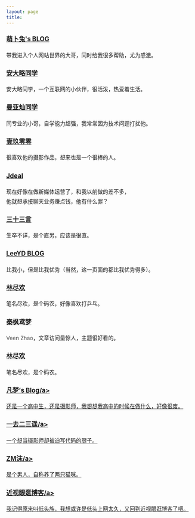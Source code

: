 ```yaml
---
layout: page
title: 
---
```


<div style="font-size: 0.9rem; font-weight:300; line-height: 1.6rem;">

<h3 class="subtitle">
<a href="https://racns.com/">萌卜兔's BLOG</a>
</h3>
带我进入个人网站世界的大哥，同时给我很多帮助，尤为感激。


<h3 class="subtitle">
<a href="http://www.anandalue.com/">安大略同学</a>
</h3>
安大略同学，一个互联网的小伙伴，很活泼，热爱着生活。


<h3 class="subtitle">
<a href="https://manyacan.com/">曼亚灿同学</a>
</h3>
同专业的小哥，自学能力超强，我常常因为技术问题打扰他。


<h3 class="subtitle">
<a href="http://1900.live/">壹玖零零</a>
</h3>
很喜欢他的摄影作品，想来也是一个很棒的人。


<h3 class="subtitle">
<a href="https://www.jdeal.cn/">Jdeal</a>
</h3>
现在好像在做新媒体运营了，和我以前做的差不多，<br>
他就想承接聊天业务赚点钱，他有什么罪？


<h3 class="subtitle">
<a href="https://o0o0o0.cn/">三十三言</a>
</h3>
生卒不详，是个直男，应该是很直。


<h3 class="subtitle">
<a href="https://www.leeyiding.com/">LeeYD BLOG</a>
</h3>
比我小，但是比我优秀（当然，这一页面的都比我优秀得多）。


<h3 class="subtitle">
<a href="https://iobiji.com/">林尽欢</a>
</h3>
笔名尽欢，是个码农，好像喜欢打乒乓。


<h3 class="subtitle">
<a href="https://blog.zwying.com/">秦枫鸢梦</a>
</h3>
Veen Zhao，文章访问量惊人，主题很好看的。


<h3 class="subtitle">
<a href="https://iobiji.com/">林尽欢</a>
</h3>
笔名尽欢，是个码农。


<h3 class="subtitle">
<a href="https://www.xiaofm.cn/">凡梦’s Blog/a>
</h3>
还是一个高中生，还是摄影师，我想想我高中的时候在做什么，好像很废。


<h3 class="subtitle">
<a href="https://moonster.life/">一去二三遥/a>
</h3>
一个想当摄影师却被迫写代码的厨子。


<h3 class="subtitle">
<a href="https://zmmio.com/">ZM沫/a>
</h3>
是个男人，自称养了两只猫咪。


<h3 class="subtitle">
<a href="https://ditou.org/">近视眼逛博客/a>
</h3>
我记得原来叫低头族，我想或许是低头上网太久，又回到近视眼逛博客了吧。





</div>
